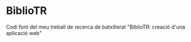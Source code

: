 # BiblioTR
Codi font del meu treball de recerca de batxillerat "BiblioTR: creació d'una aplicació web"
